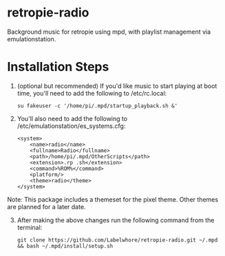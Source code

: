 # retropie-radio
Background music for retropie using mpd, with playlist management via emulationstation. 


# Installation Steps

1.  (optional but recommended) If you'd like music to start playing at boot time, you'll need to add the following to /etc/rc.local:

        su fakeuser -c '/home/pi/.mpd/startup_playback.sh &'


2.  You'll also need to add the following to /etc/emulationstation/es_systems.cfg:

        <system>
            <name>radio</name>
            <fullname>Radio</fullname>
            <path>/home/pi/.mpd/OtherScripts</path>
            <extension>.rp .sh</extension>
            <command>%ROM%</command>
            <platform/>
            <theme>radio</theme>
        </system>
  
  Note: This package includes a themeset for the pixel theme. Other themes are planned for a later date.
  
  
3.  After making the above changes run the following command from the terminal:

        git clone https://github.com/Labelwhore/retropie-radio.git ~/.mpd && bash ~/.mpd/install/setup.sh

